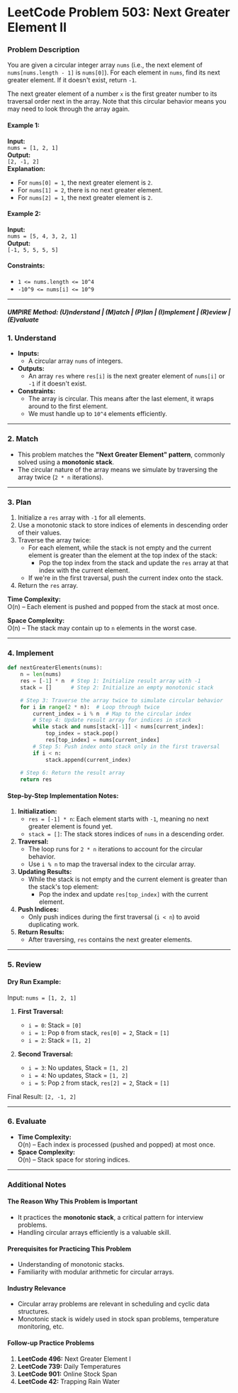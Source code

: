 
# LeetCode Problem 503: Next Greater Element II

### Problem Description

You are given a circular integer array `nums` (i.e., the next element of `nums[nums.length - 1]` is `nums[0]`). For each element in `nums`, find its next greater element. If it doesn't exist, return `-1`.

The next greater element of a number `x` is the first greater number to its traversal order next in the array. Note that this circular behavior means you may need to look through the array again.

#### Example 1:
**Input:**  
`nums = [1, 2, 1]`  
**Output:**  
`[2, -1, 2]`  
**Explanation:**  
- For `nums[0] = 1`, the next greater element is `2`.  
- For `nums[1] = 2`, there is no next greater element.  
- For `nums[2] = 1`, the next greater element is `2`.

#### Example 2:
**Input:**  
`nums = [5, 4, 3, 2, 1]`  
**Output:**  
`[-1, 5, 5, 5, 5]`  

#### Constraints:
- `1 <= nums.length <= 10^4`
- `-10^9 <= nums[i] <= 10^9`

---

##### UMPIRE Method: (U)nderstand | (M)atch | (P)lan | (I)mplement | (R)eview | (E)valuate

### 1. Understand
- **Inputs:**
  - A circular array `nums` of integers.
- **Outputs:**
  - An array `res` where `res[i]` is the next greater element of `nums[i]` or `-1` if it doesn't exist.
- **Constraints:**
  - The array is circular. This means after the last element, it wraps around to the first element.
  - We must handle up to `10^4` elements efficiently.
    
---

### 2. Match
- This problem matches the **"Next Greater Element" pattern**, commonly solved using a **monotonic stack**.
- The circular nature of the array means we simulate by traversing the array twice (`2 * n` iterations).

---

### 3. Plan
1. Initialize a `res` array with `-1` for all elements.
2. Use a monotonic stack to store indices of elements in descending order of their values.
3. Traverse the array twice:
   - For each element, while the stack is not empty and the current element is greater than the element at the top index of the stack:
     - Pop the top index from the stack and update the `res` array at that index with the current element.
   - If we're in the first traversal, push the current index onto the stack.
4. Return the `res` array.

**Time Complexity:**  
O(n) – Each element is pushed and popped from the stack at most once.

**Space Complexity:**  
O(n) – The stack may contain up to `n` elements in the worst case.

---

### 4. Implement
```python
def nextGreaterElements(nums):
    n = len(nums)
    res = [-1] * n  # Step 1: Initialize result array with -1
    stack = []      # Step 2: Initialize an empty monotonic stack

    # Step 3: Traverse the array twice to simulate circular behavior
    for i in range(2 * n):  # Loop through twice
        current_index = i % n  # Map to the circular index
        # Step 4: Update result array for indices in stack
        while stack and nums[stack[-1]] < nums[current_index]:
            top_index = stack.pop()
            res[top_index] = nums[current_index]
        # Step 5: Push index onto stack only in the first traversal
        if i < n:
            stack.append(current_index)
    
    # Step 6: Return the result array
    return res
```

#### Step-by-Step Implementation Notes:
1. **Initialization:**
   - `res = [-1] * n`: Each element starts with `-1`, meaning no next greater element is found yet.
   - `stack = []`: The stack stores indices of `nums` in a descending order.
2. **Traversal:**
   - The loop runs for `2 * n` iterations to account for the circular behavior.
   - Use `i % n` to map the traversal index to the circular array.
3. **Updating Results:**
   - While the stack is not empty and the current element is greater than the stack's top element:
     - Pop the index and update `res[top_index]` with the current element.
4. **Push Indices:**
   - Only push indices during the first traversal (`i < n`) to avoid duplicating work.
5. **Return Results:**
   - After traversing, `res` contains the next greater elements.

---

### 5. Review
#### Dry Run Example:
Input: `nums = [1, 2, 1]`

1. **First Traversal:**
   - `i = 0`: Stack = `[0]`  
   - `i = 1`: Pop `0` from stack, `res[0] = 2`, Stack = `[1]`  
   - `i = 2`: Stack = `[1, 2]`  

2. **Second Traversal:**
   - `i = 3`: No updates, Stack = `[1, 2]`  
   - `i = 4`: No updates, Stack = `[1, 2]`  
   - `i = 5`: Pop `2` from stack, `res[2] = 2`, Stack = `[1]`  

Final Result: `[2, -1, 2]`

---

### 6. Evaluate
- **Time Complexity:**  
  O(n) – Each index is processed (pushed and popped) at most once.
- **Space Complexity:**  
  O(n) – Stack space for storing indices.

---

### Additional Notes

#### The Reason Why This Problem is Important
- It practices the **monotonic stack**, a critical pattern for interview problems.
- Handling circular arrays efficiently is a valuable skill.

#### Prerequisites for Practicing This Problem
- Understanding of monotonic stacks.
- Familiarity with modular arithmetic for circular arrays.

#### Industry Relevance
- Circular array problems are relevant in scheduling and cyclic data structures.
- Monotonic stack is widely used in stock span problems, temperature monitoring, etc.

#### Follow-up Practice Problems
1. **LeetCode 496:** Next Greater Element I  
2. **LeetCode 739:** Daily Temperatures  
3. **LeetCode 901:** Online Stock Span  
4. **LeetCode 42:** Trapping Rain Water  
